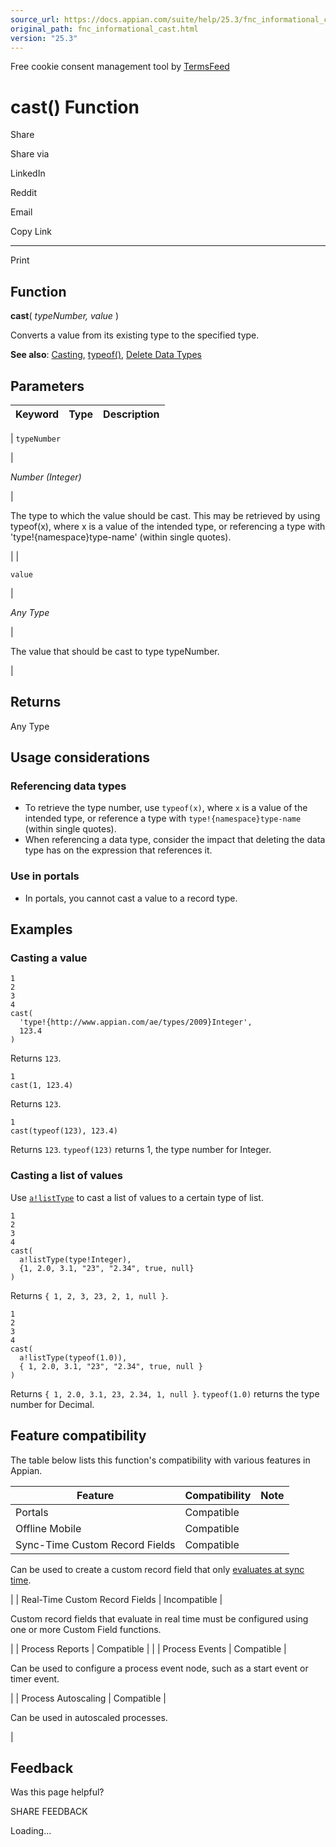 ```yaml
---
source_url: https://docs.appian.com/suite/help/25.3/fnc_informational_cast.html
original_path: fnc_informational_cast.html
version: "25.3"
---
```


Free cookie consent management tool by [TermsFeed](https://www.termsfeed.com/)

# cast() Function

Share

Share via

LinkedIn

Reddit

Email

Copy Link

* * *

Print

## Function

**cast**( _typeNumber, value_ )

Converts a value from its existing type to the specified type.

**See also**: [Casting](Casting.html), [typeof()](fnc_informational_typeof.html), [Delete Data Types](Custom_Data_Types.html#delete)

## Parameters

| Keyword | Type | Description |
| --- | --- | --- |
|
`typeNumber`

 |

_Number (Integer)_

 |

The type to which the value should be cast. This may be retrieved by using typeof(x), where x is a value of the intended type, or referencing a type with 'type!{namespace}type-name' (within single quotes).

 |
|

`value`

 |

_Any Type_

 |

The value that should be cast to type typeNumber.

 |

## Returns

Any Type

## Usage considerations

### Referencing data types

-   To retrieve the type number, use `typeof(x)`, where `x` is a value of the intended type, or reference a type with `type!{namespace}type-name` (within single quotes).
-   When referencing a data type, consider the impact that deleting the data type has on the expression that references it.

### Use in portals

-   In portals, you cannot cast a value to a record type.

## Examples

### Casting a value

```
1
2
3
4
cast(
  'type!{http://www.appian.com/ae/types/2009}Integer',
  123.4
)
```

Returns `123`.

```
1
cast(1, 123.4)
```

Returns `123`.

```
1
cast(typeof(123), 123.4)
```

Returns `123`. `typeof(123)` returns 1, the type number for Integer.

### Casting a list of values

Use [`a!listType`](fnc_informational_a_listtype.html) to cast a list of values to a certain type of list.

```
1
2
3
4
cast(
  a!listType(type!Integer),
  {1, 2.0, 3.1, "23", "2.34", true, null}
)
```

Returns `{ 1, 2, 3, 23, 2, 1, null }`.

```
1
2
3
4
cast(
  a!listType(typeof(1.0)),
  { 1, 2.0, 3.1, "23", "2.34", true, null }
)
```

Returns `{ 1, 2.0, 3.1, 23, 2.34, 1, null }`. `typeof(1.0)` returns the type number for Decimal.

## Feature compatibility

The table below lists this function's compatibility with various features in Appian.

| Feature | Compatibility | Note |
| --- | --- | --- |
| Portals | Compatible |  |
| Offline Mobile | Compatible |  |
| Sync-Time Custom Record Fields | Compatible |
Can be used to create a custom record field that only [evaluates at sync time](custom-record-fields.html#prodlink-sync-time-evaluations).

 |
| Real-Time Custom Record Fields | Incompatible |

Custom record fields that evaluate in real time must be configured using one or more Custom Field functions.

 |
| Process Reports | Compatible |  |
| Process Events | Compatible |

Can be used to configure a process event node, such as a start event or timer event.

 |
| Process Autoscaling | Compatible |

Can be used in autoscaled processes.

 |

## Feedback

Was this page helpful?

SHARE FEEDBACK

Loading...